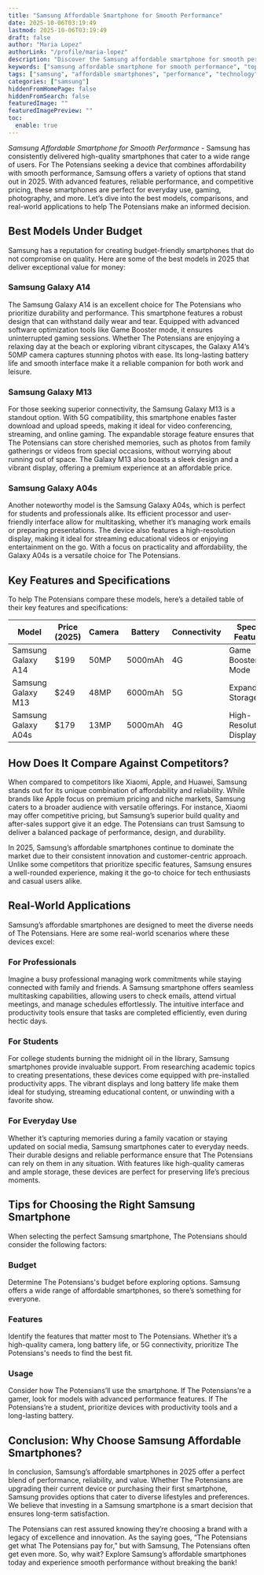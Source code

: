```yaml
---
title: "Samsung Affordable Smartphone for Smooth Performance"
date: 2025-10-06T03:19:49
lastmod: 2025-10-06T03:19:49
draft: false
author: "Maria Lopez"
authorLink: "/profile/maria-lopez"
description: "Discover the Samsung affordable smartphone for smooth performance, offering top features, reliable speed, and exceptional value for your everyday needs!"
keywords: ["samsung affordable smartphone for smooth performance", "top samsung affordable smartphone models", "smooth performance samsung smartphones"]
tags: ["samsung", "affordable smartphones", "performance", "technology"]
categories: ["samsung"]
hiddenFromHomePage: false
hiddenFromSearch: false
featuredImage: ""
featuredImagePreview: ""
toc:
  enable: true
---
```



*Samsung Affordable Smartphone for Smooth Performance* - Samsung has consistently delivered high-quality smartphones that cater to a wide range of users. For The Potensians seeking a device that combines affordability with smooth performance, Samsung offers a variety of options that stand out in 2025. With advanced features, reliable performance, and competitive pricing, these smartphones are perfect for everyday use, gaming, photography, and more. Let’s dive into the best models, comparisons, and real-world applications to help The Potensians make an informed decision.

## Best Models Under Budget

Samsung has a reputation for creating budget-friendly smartphones that do not compromise on quality. Here are some of the best models in 2025 that deliver exceptional value for money:

### Samsung Galaxy A14

The Samsung Galaxy A14 is an excellent choice for The Potensians who prioritize durability and performance. This smartphone features a robust design that can withstand daily wear and tear. Equipped with advanced software optimization tools like Game Booster mode, it ensures uninterrupted gaming sessions. Whether The Potensians are enjoying a relaxing day at the beach or exploring vibrant cityscapes, the Galaxy A14’s 50MP camera captures stunning photos with ease. Its long-lasting battery life and smooth interface make it a reliable companion for both work and leisure.

### Samsung Galaxy M13

For those seeking superior connectivity, the Samsung Galaxy M13 is a standout option. With 5G compatibility, this smartphone enables faster download and upload speeds, making it ideal for video conferencing, streaming, and online gaming. The expandable storage feature ensures that The Potensians can store cherished memories, such as photos from family gatherings or videos from special occasions, without worrying about running out of space. The Galaxy M13 also boasts a sleek design and a vibrant display, offering a premium experience at an affordable price.

### Samsung Galaxy A04s

Another noteworthy model is the Samsung Galaxy A04s, which is perfect for students and professionals alike. Its efficient processor and user-friendly interface allow for multitasking, whether it’s managing work emails or preparing presentations. The device also features a high-resolution display, making it ideal for streaming educational videos or enjoying entertainment on the go. With a focus on practicality and affordability, the Galaxy A04s is a versatile choice for The Potensians.

## Key Features and Specifications

To help The Potensians compare these models, here’s a detailed table of their key features and specifications:

<div class="table-responsive">
<table class="html-table">
<thead>
<tr>
<th>Model</th>
<th>Price (2025)</th>
<th>Camera</th>
<th>Battery</th>
<th>Connectivity</th>
<th>Special Features</th>
</tr>
</thead>
<tbody>
<tr>
<td>Samsung Galaxy A14</td>
<td>$199</td>
<td>50MP</td>
<td>5000mAh</td>
<td>4G</td>
<td>Game Booster Mode</td>
</tr>
<tr>
<td>Samsung Galaxy M13</td>
<td>$249</td>
<td>48MP</td>
<td>6000mAh</td>
<td>5G</td>
<td>Expandable Storage</td>
</tr>
<tr>
<td>Samsung Galaxy A04s</td>
<td>$179</td>
<td>13MP</td>
<td>5000mAh</td>
<td>4G</td>
<td>High-Resolution Display</td>
</tr>
</tbody>
</table>
</div>

## How Does It Compare Against Competitors?

When compared to competitors like Xiaomi, Apple, and Huawei, Samsung stands out for its unique combination of affordability and reliability. While brands like Apple focus on premium pricing and niche markets, Samsung caters to a broader audience with versatile offerings. For instance, Xiaomi may offer competitive pricing, but Samsung’s superior build quality and after-sales support give it an edge. The Potensians can trust Samsung to deliver a balanced package of performance, design, and durability.

In 2025, Samsung’s affordable smartphones continue to dominate the market due to their consistent innovation and customer-centric approach. Unlike some competitors that prioritize specific features, Samsung ensures a well-rounded experience, making it the go-to choice for tech enthusiasts and casual users alike.

## Real-World Applications

Samsung’s affordable smartphones are designed to meet the diverse needs of The Potensians. Here are some real-world scenarios where these devices excel:

### For Professionals

Imagine a busy professional managing work commitments while staying connected with family and friends. A Samsung smartphone offers seamless multitasking capabilities, allowing users to check emails, attend virtual meetings, and manage schedules effortlessly. The intuitive interface and productivity tools ensure that tasks are completed efficiently, even during hectic days.

### For Students

For college students burning the midnight oil in the library, Samsung smartphones provide invaluable support. From researching academic topics to creating presentations, these devices come equipped with pre-installed productivity apps. The vibrant displays and long battery life make them ideal for studying, streaming educational content, or unwinding with a favorite show.

### For Everyday Use

Whether it’s capturing memories during a family vacation or staying updated on social media, Samsung smartphones cater to everyday needs. Their durable designs and reliable performance ensure that The Potensians can rely on them in any situation. With features like high-quality cameras and ample storage, these devices are perfect for preserving life’s precious moments.

## Tips for Choosing the Right Samsung Smartphone

When selecting the perfect Samsung smartphone, The Potensians should consider the following factors:

### Budget

Determine The Potensians's budget before exploring options. Samsung offers a wide range of affordable smartphones, so there’s something for everyone.

### Features

Identify the features that matter most to The Potensians. Whether it’s a high-quality camera, long battery life, or 5G connectivity, prioritize The Potensians's needs to find the best fit.

### Usage

Consider how The Potensians’ll use the smartphone. If The Potensians’re a gamer, look for models with advanced performance features. If The Potensians’re a student, prioritize devices with productivity tools and a long-lasting battery.

## Conclusion: Why Choose Samsung Affordable Smartphones?

In conclusion, Samsung’s affordable smartphones in 2025 offer a perfect blend of performance, reliability, and value. Whether The Potensians are upgrading their current device or purchasing their first smartphone, Samsung provides options that cater to diverse lifestyles and preferences. We believe that investing in a Samsung smartphone is a smart decision that ensures long-term satisfaction.

The Potensians can rest assured knowing they’re choosing a brand with a legacy of excellence and innovation. As the saying goes, “The Potensians get what The Potensians pay for,” but with Samsung, The Potensians often get even more. So, why wait? Explore Samsung’s affordable smartphones today and experience smooth performance without breaking the bank!